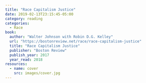 ```yaml
---
title: "Race Capitalism Justice"
date: 2019-02-13T23:15:45-05:00
category: reading
categories:
  - Race
book:
  author: "Walter Johnson with Robin D.G. Kelley"
  url: "https://bostonreview.net/race/race-capitalism-justice"
  title: "Race Capitalism Justice"
  publisher: "Boston Review"
  publish_year: 2017
  year_read: 2018
resources:
  - name: cover
    src: images/cover.jpg
---
```


